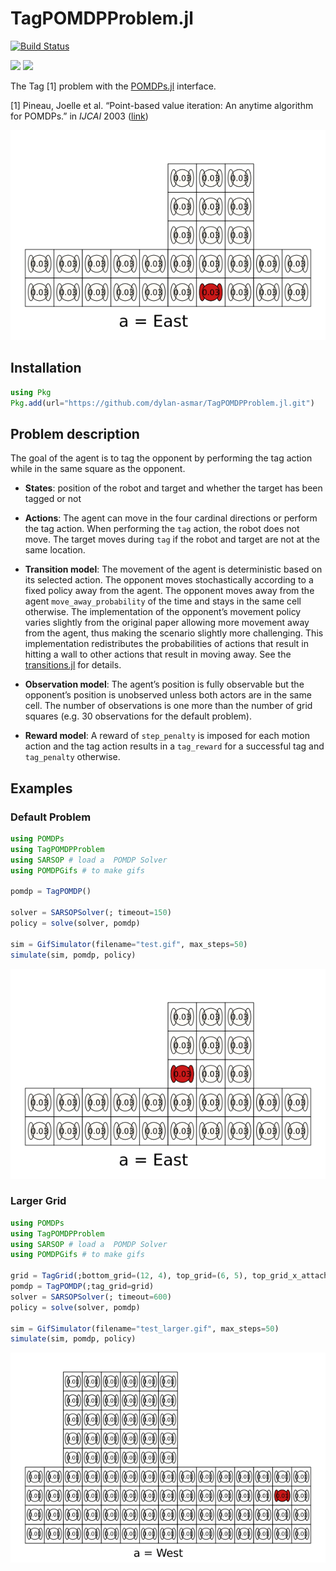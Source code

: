 # TagPOMDPProblem.jl

[![Build Status](https://github.com/dylan-asmar/TagPOMDPProblem.jl/actions/workflows/BuildStatus.yml/badge.svg)](https://github.com/dylan-asmar/TagPOMDPProblem.jl/actions/workflows/BuildStatus.yml)

[![](https://img.shields.io/badge/docs-stable-blue.svg)](https://dylan-asmar.github.io/TagPOMDPProblem.jl/stable)
[![](https://img.shields.io/badge/docs-dev-blue.svg)](https://dylan-asmar.github.io/TagPOMDPProblem.jl/dev)


The Tag [1] problem with the [POMDPs.jl](https://github.com/JuliaPOMDP/POMDPs.jl) interface. 

[1] Pineau, Joelle et al. “Point-based value iteration: An anytime algorithm for POMDPs.” in *IJCAI* 2003 ([link](https://www.ijcai.org/Proceedings/03/Papers/147.pdf))



![Tag Demo](./gifs/tag_SARSOP.gif)

## Installation

```julia
using Pkg
Pkg.add(url="https://github.com/dylan-asmar/TagPOMDPProblem.jl.git")
```


## Problem description
The goal of the agent is to tag the opponent by performing the tag action while in the same square as the opponent. 

- **States**: position of the robot and target and whether the target has been tagged or not

- **Actions**:  The agent can move in the four cardinal directions or perform the tag action. When performing the `tag` action, the robot does not move. The target moves during `tag` if the robot and target are not at the same location.  

- **Transition model**: The movement of the agent is deterministic based on its selected action. The opponent moves stochastically according to a fixed policy away from the agent. The opponent moves away from the agent `move_away_probability` of the time and stays in the same cell otherwise. The implementation of the opponent’s movement policy varies slightly from the original paper allowing more movement away from the agent, thus making the scenario slightly more challenging. This implementation redistributes the probabilities of actions that result in hitting a wall to other actions that result in moving away. See the [transitions.jl](https://github.com/dylan-asmar/TagPOMDPProblem.jl/blob/b0100ddb39b27990a70668187d6f1de8acb50f1e/src/transition.jl#L11) for details.


- **Observation model**: The agent’s position is fully observable but the opponent’s position is unobserved unless both actors are in the same cell. The number of observations is one more than the number of grid squares (e.g. 30 observations for the default problem).

- **Reward model**: A reward of `step_penalty` is imposed for each motion action and the tag action results in a `tag_reward` for a successful tag and `tag_penalty` otherwise.

## Examples

### Default Problem
```julia
using POMDPs
using TagPOMDPProblem
using SARSOP # load a  POMDP Solver
using POMDPGifs # to make gifs

pomdp = TagPOMDP()

solver = SARSOPSolver(; timeout=150)
policy = solve(solver, pomdp)

sim = GifSimulator(filename="test.gif", max_steps=50)
simulate(sim, pomdp, policy)
```

![Tag Example](./gifs/test.gif)


### Larger Grid
```julia
using POMDPs
using TagPOMDPProblem
using SARSOP # load a  POMDP Solver
using POMDPGifs # to make gifs

grid = TagGrid(;bottom_grid=(12, 4), top_grid=(6, 5), top_grid_x_attach_pt=3)
pomdp = TagPOMDP(;tag_grid=grid)
solver = SARSOPSolver(; timeout=600)
policy = solve(solver, pomdp)

sim = GifSimulator(filename="test_larger.gif", max_steps=50)
simulate(sim, pomdp, policy)
```

![Tag Larger Grid Example](./gifs/test_larger.gif)
